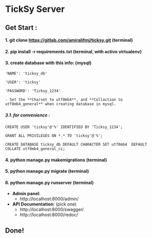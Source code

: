 # TickSy Server

## Get Start :

#### **1. git clone https://gitlab.com/amiralifmj/ticksy.git** (terminal)

#### **2. pip install -r requirements.txt** (terminal, with active virtualenv)

#### **3. create database with this info:**  (mysql)

    'NAME': 'ticksy_db'
    
    'USER': 'ticksy'
    
    'PASSWORD': 'Ticksy_1234'
    
    - Set the **Charset to utf8mb4**, and **Collaction to utf8mb4_general** when creating database in mysql.

##### **3.1. for convenience :**

    CREATE USER 'ticksy'@'%' IDENTIFIED BY 'Ticksy_1234';
    
    GRANT ALL PRIVILEGES ON *.* TO 'ticksy'@'%';
    
    CREATE DATABASE ticksy_db DEFAULT CHARACTER SET utf8mb4  DEFAULT COLLATE utf8mb4_general_ci;


#### **4. python manage.py makemigrations** (terminal)

#### **5. python manage.py migrate** (terminal)

#### **6. python manage.py runserver** (terminal)

- **Admin panel**:
    - http://localhost:8000/admin/ 
- **API Documentation**: (pick one)
    - http://localhost:8000/swagger/
    - http://localhost:8000/redoc/

## Done!